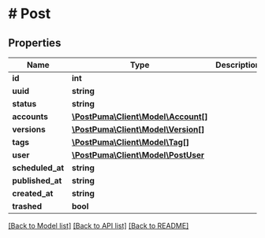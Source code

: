 # # Post

## Properties

Name | Type | Description | Notes
------------ | ------------- | ------------- | -------------
**id** | **int** |  | [optional]
**uuid** | **string** |  | [optional]
**status** | **string** |  | [optional]
**accounts** | [**\PostPuma\Client\Model\Account[]**](Account.md) |  | [optional]
**versions** | [**\PostPuma\Client\Model\Version[]**](Version.md) |  | [optional]
**tags** | [**\PostPuma\Client\Model\Tag[]**](Tag.md) |  | [optional]
**user** | [**\PostPuma\Client\Model\PostUser**](PostUser.md) |  | [optional]
**scheduled_at** | **string** |  | [optional]
**published_at** | **string** |  | [optional]
**created_at** | **string** |  | [optional]
**trashed** | **bool** |  | [optional]

[[Back to Model list]](../../README.md#models) [[Back to API list]](../../README.md#endpoints) [[Back to README]](../../README.md)
